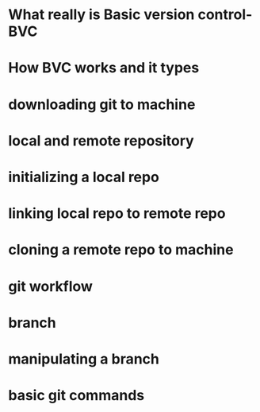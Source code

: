 # What really is Basic version control- BVC
# How BVC works and it types
# downloading git to machine 
# local and remote repository
# initializing a local repo
# linking local repo to remote repo
# cloning a remote repo to machine 
# git workflow 
# branch 
# manipulating a branch
# basic git commands